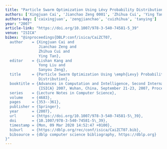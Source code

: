 ```yaml
---
title: "Particle Swarm Optimization Using Lévy Probability Distribution"
authors: ['Xingjuan Cai', 'Jianchao Zeng 0001', 'Zhihua Cui', 'Ying Tan']
authors-key: ['caixingjuan', 'zengjianchao', 'cuizhihua', 'tanying']
year: "2007"
article-link: "https://doi.org/10.1007/978-3-540-74581-5_39"
venue: "ISICA"
bibex: "@inproceedings{DBLP:conf/isica/CaiZCT07,
  author    = {Xingjuan Cai and
               Jianchao Zeng and
               Zhihua Cui and
               Ying Tan},
  editor    = {Lishan Kang and
               Yong Liu and
               Sanyou Zeng},
  title     = {Particle Swarm Optimization Using \emph{Levy} Probability
               Distribution},
  booktitle = {Advances in Computation and Intelligence, Second International Symposium,
               {ISICA} 2007, Wuhan, China, September 21-23, 2007, Proceedings},
  series    = {Lecture Notes in Computer Science},
  volume    = {4683},
  pages     = {353--361},
  publisher = {Springer},
  year      = {2007},
  url       = {https://doi.org/10.1007/978-3-540-74581-5\_39},
  doi       = {10.1007/978-3-540-74581-5\_39},
  timestamp = {Mon, 09 Mar 2020 14:52:47 +0100},
  biburl    = {https://dblp.org/rec/conf/isica/CaiZCT07.bib},
  bibsource = {dblp computer science bibliography, https://dblp.org}
}"
---
```

